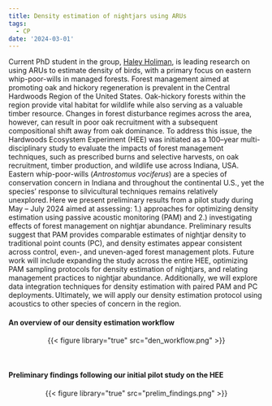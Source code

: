 ```yaml
---
title: Density estimation of nightjars using ARUs
tags:
  - CP
date: '2024-03-01'
---
```

  
Current PhD student in the group, [Haley Holiman](https://peaselab.com/author/haley-holiman/), is leading research on using ARUs to estimate density of birds, with a primary focus on eastern whip-poor-wills in managed forests. Forest management aimed at promoting oak and hickory regeneration is prevalent in the Central Hardwoods Region of the United States. Oak-hickory forests within the region provide vital habitat for wildlife while also serving as a valuable timber resource. Changes in forest disturbance regimes across the area, however, can result in poor oak recruitment with a subsequent compositional shift away from oak dominance. To address this issue, the Hardwoods Ecosystem Experiment (HEE) was initiated as a 100–year multi-disciplinary study to evaluate the impacts of forest management techniques, such as prescribed burns and selective harvests, on oak recruitment, timber production, and wildlife use across Indiana, USA.  Eastern whip-poor-wills (*Antrostomus vociferus*) are a species of conservation concern in Indiana and throughout the continental U.S., yet the species’ response to silvicultural techniques remains relatively unexplored. Here we present preliminary results from a pilot study during May – July 2024 aimed at assessing: 1.) approaches for optimizing density estimation using passive acoustic monitoring (PAM) and 2.) investigating effects of forest management on nightjar abundance. Preliminary results suggest that PAM provides comparable estimates of nightjar density to traditional point counts (PC), and density estimates appear consistent across control, even-, and uneven-aged forest management plots. Future work will include expanding the study across the entire HEE, optimizing PAM sampling protocols for density estimation of nightjars, and relating management practices to nightjar abundance. Additionally, we will explore data integration techniques for density estimation with paired PAM and PC deployments. Ultimately, we will apply our density estimation protocol using acoustics to other species of concern in the region. 


#### An overview of our density estimation workflow
<p style="text-align: center;"> {{< figure library="true" src="den_workflow.png" >}} </p>
</br>

#### Preliminary findings following our initial pilot study on the HEE
<p style="text-align: center;"> {{< figure library="true" src="prelim_findings.png" >}} </p>